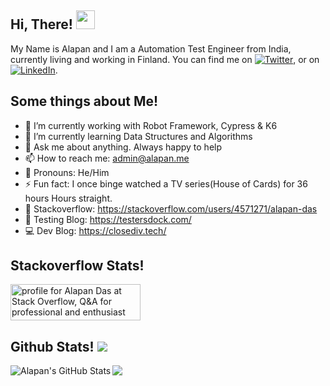 ## Hi, There! <img src="https://raw.githubusercontent.com/MartinHeinz/MartinHeinz/master/wave.gif" width="30px">

My Name is Alapan and I am a Automation Test Engineer from India, currently living and working in Finland. You can find me on [![Twitter][1.1]][1],  or on [![LinkedIn][2.1]][2].

## Some things about Me!
- 🔭 I’m currently working with Robot Framework, Cypress & K6
- 🌱 I’m currently learning Data Structures and Algorithms
- 💬 Ask me about anything. Always happy to help
- 📫 How to reach me: admin@alapan.me
- 🤵 Pronouns: He/Him
- ⚡ Fun fact: I once binge watched a TV series(House of Cards) for 36 hours Hours straight.
- 💾 Stackoverflow: https://stackoverflow.com/users/4571271/alapan-das
- 🐞 Testing Blog: https://testersdock.com/
- 💻 Dev Blog: https://closediv.tech/

## Stackoverflow Stats!
<a href="https://stackoverflow.com/users/4571271/alapan-das"><img src="https://stackoverflow.com/users/flair/4571271.png?theme=dark" width="208" height="58" alt="profile for Alapan Das at Stack Overflow, Q&amp;A for professional and enthusiast programmers" title="profile for Alapan Das at Stack Overflow, Q&amp;A for professional and enthusiast programmers"></a>

## Github Stats! ![](https://komarev.com/ghpvc/?username=alapanme)
<img align="left" src="https://github-readme-stats.vercel.app/api/?username=alapanme&show_icons=true&theme=default&hide_border=true" alt="Alapan's GitHub Stats" />
<img align="center" src="https://github-readme-stats.vercel.app/api/top-langs/?username=alapanme&hide=html,css,handlebars&hide_border=true" />

<!-- Social Media Icons and URLs -->
[1.1]: http://i.imgur.com/wWzX9uB.png
[2.1]: https://raw.githubusercontent.com/MartinHeinz/MartinHeinz/master/linkedin-3-16.png
[1]: https://twitter.com/alapanme
[2]: https://www.linkedin.com/in/alapandas/
